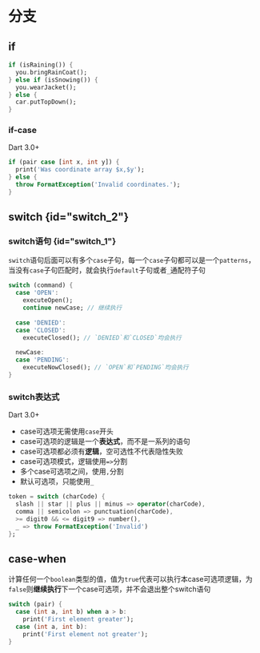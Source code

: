 # 分支



## if

```dart
if (isRaining()) {
  you.bringRainCoat();
} else if (isSnowing()) {
  you.wearJacket();
} else {
  car.putTopDown();
}
```



### if-case

<note> Dart 3.0+</note>

```dart
if (pair case [int x, int y]) {
  print('Was coordinate array $x,$y');
} else {
  throw FormatException('Invalid coordinates.');
}
```



## switch {id="switch_2"}

### switch语句 {id="switch_1"}

`switch`语句后面可以有多个`case`子句，每一个`case`子句都可以是一个`patterns`，当没有`case`子句匹配时，就会执行`default`子句或者`_`通配符子句

```dart
switch (command) {
  case 'OPEN':
    executeOpen();
    continue newCase; // 继续执行
 
  case 'DENIED':
  case 'CLOSED':
    executeClosed(); // `DENIED`和`CLOSED`均会执行
 
  newCase:
  case 'PENDING':
    executeNowClosed(); // `OPEN`和`PENDING`均会执行
}
```

### switch表达式

<note> Dart 3.0+</note>

- case可选项无需使用`case`开头
- case可选项的逻辑是一个**表达式**，而不是一系列的语句
- case可选项都必须有**逻辑**，空可选性不代表隐性失败
- case可选项模式，逻辑使用`=>`分割
- 多个case可选项之间，使用`,`分割
- 默认可选项，只能使用`_`

```dart
token = switch (charCode) {
  slash || star || plus || minus => operator(charCode),
  comma || semicolon => punctuation(charCode),
  >= digit0 && <= digit9 => number(),
  _ => throw FormatException('Invalid')
};
```



## case-when

计算任何一个`boolean`类型的值，值为`true`代表可以执行本case可选项逻辑，为`false`则**继续执行**下一个case可选项，并不会退出整个switch语句

```dart
switch (pair) {
  case (int a, int b) when a > b:
    print('First element greater');
  case (int a, int b):
    print('First element not greater');
}
```

